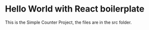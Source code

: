# Hello World with React boilerplate

This is the Simple Counter Project, the files are in the src folder.
